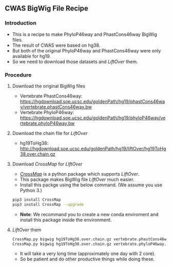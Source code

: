 ## CWAS BigWig File Recipe

### Introduction

* This is a recipe to make PhyloP46way and PhastCons46way BigWig files.
* The result of CWAS were based on hg38.
* But both of the original PhyloP46way and PhastCons46way were only available for hg19.
* So we need to download those datasets and *LiftOver* them.

### Procedure

1. Download the original BigWig files
   * Vertebrate PhastCons46way: https://hgdownload.soe.ucsc.edu/goldenPath/hg19/phastCons46way/vertebrate.phastCons46way.bw
   * Vertebrate PhyloP46way: https://hgdownload.soe.ucsc.edu/goldenPath/hg19/phyloP46way/vertebrate.phyloP46way.bw
2. Download the chain file for *LiftOver*
   * hg19ToHg38: http://hgdownload.soe.ucsc.edu/goldenPath/hg19/liftOver/hg19ToHg38.over.chain.gz
3. Download *CrossMap* for *LIftOver*
   * *[CrossMap](https://crossmap.readthedocs.io/en/latest/)* is a python package which supports *LiftOver*.
   * This package makes BigWig file *LiftOver* much easier.
   *  Install this packge using the below command. (We assume you use Python 3.)
     ```bash
     pip3 install CrossMap
     pip3 install CrossMap --upgrade
     ```
   * **Note**: We recommand you to create a new conda enviroment and install this package inside the environment.
4. *LiftOver* them
   ```bash
   CrossMap.py bigwig hg19ToHg38.over.chain.gz vertebrate.phastCons46way.bw vertebrate.phastCons46way.hg19ToHg38
   CrossMap.py bigwig hg19ToHg38.over.chain.gz vertebrate.phyloP46way.bw vertebrate.phyloP46way.hg19ToHg38
   ```
   
   * It will take a very long time (approximately one day with 2 core).
   * So be patient and do other productive things while doing these.
